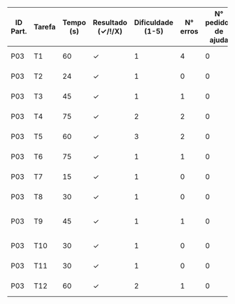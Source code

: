 | ID Part. | Tarefa | Tempo (s) | Resultado (✓/!/X) | Dificuldade (1-5) | N° erros | N° pedidos de ajuda | Observações                 |
|----------|--------|-----------|--------------------|-------------------|----------|---------------------|-----------------------------|
| P03      | T1     | 60        | ✓                  | 1                 | 4        | 0                   | Teve dificuldade            |
| P03      | T2     | 24        | ✓                  | 1                 | 0        | 0                   | Não precisou de ajuda       |
| P03      | T3     | 45        | ✓                  | 1                 | 1        | 0                   | Teve dificuldade            |
| P03      | T4     | 75        | ✓                  | 2                 | 2        | 0                   | Realizou com dificuldades   |
| P03      | T5     | 60        | ✓                  | 3                 | 2        | 0                   | Realizou com dificuldades   |
| P03      | T6     | 75        | ✓                  | 1                 | 1        | 0                   | Realizou com dificuldades   |
| P03      | T7     | 15        | ✓                  | 1                 | 0        | 0                   | Não teve dificuldade        |
| P03      | T8     | 30        | ✓                  | 1                 | 0        | 0                   | Não teve dificuldade        |
| P03      | T9     | 45        | ✓                  | 1                 | 1        | 0                   | Conseguiu realizar após ajuda |
| P03      | T10    | 30        | ✓                  | 1                 | 0        | 0                   | Não precisou de ajuda       |
| P03      | T11    | 30        | ✓                  | 1                 | 0        | 0                   | Não precisou de ajuda       |
| P03      | T12    | 60        | ✓                  | 2                 | 1        | 0                   | Não precisou de ajuda       |
